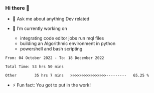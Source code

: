 ### Hi there 👋

- 💬 Ask me about anything Dev related

- 🔭 I’m currently working on 
     - integrating code editor jobs run mql files
     - building an Algorithmic environment in python
     - powershell and bash scripting 
 
 
<!--START_SECTION:waka-->

```text
From: 04 October 2022 - To: 18 December 2022

Total Time: 53 hrs 50 mins

Other        35 hrs 7 mins   >>>>>>>>>>>>>>>>---------   65.25 %
```

<!--END_SECTION:waka-->


- ⚡ Fun fact: You got to put in the work!

<!--
**oswaldmotape/oswaldmotape** is a ✨ _special_ ✨ repository because its `README.md` (this file) appears on your GitHub profile.

Here are some ideas to get you started:

- 🔭 I’m currently working on ...
- 🌱 I’m currently learning ...
- 👯 I’m looking to collaborate on ...
- 🤔 I’m looking for help with ...
- 💬 Ask me about ...
- 📫 How to reach me: ...
- 😄 Pronouns: ...
- ⚡ Fun fact: ...
-->
